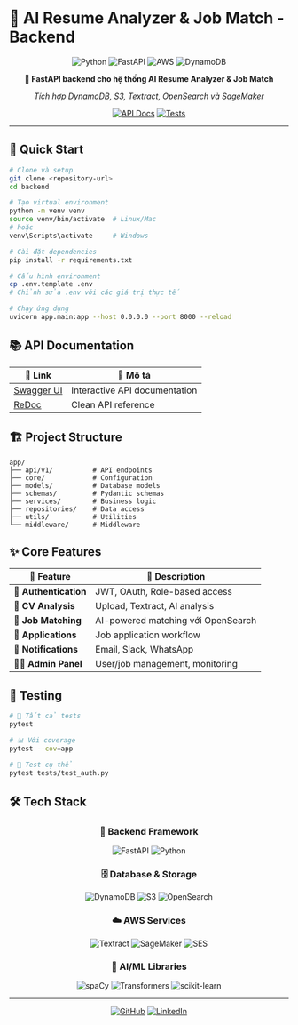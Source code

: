 # 🤖 AI Resume Analyzer & Job Match - Backend

<div align="center">

![Python](https://img.shields.io/badge/Python-3.9+-blue?style=for-the-badge&logo=python)
![FastAPI](https://img.shields.io/badge/FastAPI-009688?style=for-the-badge&logo=fastapi&logoColor=white)
![AWS](https://img.shields.io/badge/AWS-232F3E?style=for-the-badge&logo=amazon-aws&logoColor=white)
![DynamoDB](https://img.shields.io/badge/DynamoDB-4053D6?style=for-the-badge&logo=amazon-dynamodb&logoColor=white)

**🚀 FastAPI backend cho hệ thống AI Resume Analyzer & Job Match**

*Tích hợp DynamoDB, S3, Textract, OpenSearch và SageMaker*

[![API Docs](https://img.shields.io/badge/API-Documentation-green?style=for-the-badge)](http://localhost:8000/docs)
[![Tests](https://img.shields.io/badge/Tests-Passing-brightgreen?style=for-the-badge)]()

</div>

---

## 🚀 Quick Start

```bash
# Clone và setup
git clone <repository-url>
cd backend

# Tạo virtual environment
python -m venv venv
source venv/bin/activate  # Linux/Mac
# hoặc
venv\Scripts\activate     # Windows

# Cài đặt dependencies
pip install -r requirements.txt

# Cấu hình environment
cp .env.template .env
# Chỉnh sửa .env với các giá trị thực tế

# Chạy ứng dụng
uvicorn app.main:app --host 0.0.0.0 --port 8000 --reload
```

## 📚 API Documentation

<div align="center">

| 🔗 Link | 📝 Mô tả |
|---------|----------|
| [Swagger UI](http://localhost:8000/docs) |  Interactive API documentation |
| [ReDoc](http://localhost:8000/redoc) |  Clean API reference |

</div>

## 🏗️ Project Structure

```
app/
├── api/v1/          # API endpoints
├── core/            # Configuration
├── models/          # Database models
├── schemas/         # Pydantic schemas
├── services/        # Business logic
├── repositories/    # Data access
├── utils/           # Utilities
└── middleware/      # Middleware
```

## ✨ Core Features

<div align="center">

| 🎯 Feature | 📝 Description |
|------------|----------------|
| 🔐 **Authentication** | JWT, OAuth, Role-based access |
| 📄 **CV Analysis** | Upload, Textract, AI analysis |
| 🎯 **Job Matching** | AI-powered matching với OpenSearch |
| 📝 **Applications** | Job application workflow |
| 📢 **Notifications** | Email, Slack, WhatsApp |
| 👨‍💼 **Admin Panel** | User/job management, monitoring |

</div>

## 🧪 Testing

```bash
# 🧪 Tất cả tests
pytest

# 📊 Với coverage
pytest --cov=app

# 🎯 Test cụ thể
pytest tests/test_auth.py
```

## 🛠️ Tech Stack

<div align="center">

### 🚀 Backend Framework
![FastAPI](https://img.shields.io/badge/FastAPI-009688?style=flat-square&logo=fastapi&logoColor=white)
![Python](https://img.shields.io/badge/Python-3.9+-blue?style=flat-square&logo=python)

### 🗄️ Database & Storage
![DynamoDB](https://img.shields.io/badge/DynamoDB-4053D6?style=flat-square&logo=amazon-dynamodb&logoColor=white)
![S3](https://img.shields.io/badge/S3-569A31?style=flat-square&logo=amazon-s3&logoColor=white)
![OpenSearch](https://img.shields.io/badge/OpenSearch-005571?style=flat-square&logo=opensearch&logoColor=white)

### ☁️ AWS Services
![Textract](https://img.shields.io/badge/Textract-FF9900?style=flat-square&logo=amazon-aws&logoColor=white)
![SageMaker](https://img.shields.io/badge/SageMaker-FF9900?style=flat-square&logo=amazon-aws&logoColor=white)
![SES](https://img.shields.io/badge/SES-FF9900?style=flat-square&logo=amazon-aws&logoColor=white)

### 🤖 AI/ML Libraries
![spaCy](https://img.shields.io/badge/spaCy-09A3D5?style=flat-square&logo=spacy&logoColor=white)
![Transformers](https://img.shields.io/badge/Transformers-FF6B6B?style=flat-square&logo=huggingface&logoColor=white)
![scikit-learn](https://img.shields.io/badge/scikit--learn-F7931E?style=flat-square&logo=scikit-learn&logoColor=white)

</div>

---

<div align="center">

[![GitHub](https://img.shields.io/badge/GitHub-100000?style=for-the-badge&logo=github&logoColor=white)](https://github.com)
[![LinkedIn](https://img.shields.io/badge/LinkedIn-0077B5?style=for-the-badge&logo=linkedin&logoColor=white)](https://linkedin.com)

</div>